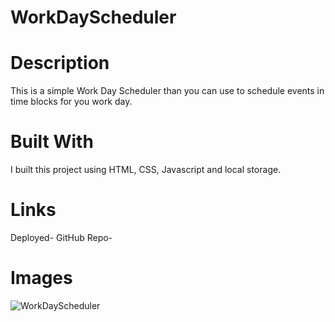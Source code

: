 # WorkDayScheduler


# Description 
This is a simple Work Day Scheduler than you can use to schedule events in time blocks for you work day. 

# Built With 
I built this project using HTML, CSS, Javascript and local storage. 

# Links 

Deployed- 
GitHub Repo- 

# Images
![WorkDayScheduler](https://user-images.githubusercontent.com/72360277/117173486-0cfe0c00-ad8a-11eb-8723-8db68c62edb7.PNG)

